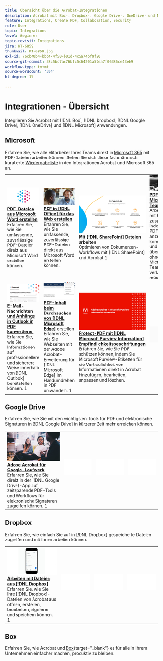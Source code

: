 ```yaml
---
title: Übersicht über die Acrobat-Integrationen
description: Acrobat mit Box-, Dropbox-, Google Drive-, OneDrive- und Microsoft-Programmen integrieren
feature: Integrations, Create PDF, Collaboration, Security
role: User
topic: Integrations
level: Beginner
topic-revisit: Integrations
jira: KT-6859
thumbnail: KT-6859.jpg
exl-id: 76cb40b4-bbb4-4f50-b01d-4c5a74bf9f20
source-git-commit: 38c5bc7ac76bfc5c64201a52ea7f06386ce43eb9
workflow-type: tm+mt
source-wordcount: '334'
ht-degree: 1%

---
```


# Integrationen - Übersicht

Integrieren Sie Acrobat mit [!DNL Box], [!DNL Dropbox], [!DNL Google Drive], [!DNL OneDrive] und [!DNL Microsoft] Anwendungen.

## Microsoft

Erfahren Sie, wie alle Mitarbeiter Ihres Teams direkt in [Microsoft 365](https://www.adobe.com/documentcloud/integrations/microsoft-office-365.html) mit PDF-Dateien arbeiten können. Sehen Sie sich diese fachmännisch kuratierte [Wiedergabeliste](https://experienceleague.adobe.com/en/playlists/acrobat-integrate-microsoft-365) in den Integrationen Acrobat und Microsoft 365 an.

<table style="table-layout:fixed">
<tr>
  <td>
    <a href="createfromword.md">
      <img alt="Erstellen von PDF-Dateien aus Microsoft Word" src="../assets/create-word.png" />
    </a>
    <div>
    <a href="createfromword.md"><strong>PDF-Dateien aus Microsoft Word erstellen</strong></a>
    </div>
    Erfahren Sie, wie Sie umfassende, zuverlässige PDF-Dateien direkt aus Microsoft Word erstellen können.
    <br>
  </td>
  <td>
    <a href="createofficeweb.md">
      <img alt="PDF in [!DNL Office] für das Web erstellen" src="../assets/office-web.png" />
    </a>
    <div>
    <a href="createofficeweb.md"><strong>PDF in [!DNL Office] für das Web erstellen</strong></a>
    </div>
    Erfahren Sie, wie Sie umfassende, zuverlässige PDF-Dateien direkt aus Microsoft Word erstellen können.
    <br>
  </td> 
  <td>
    <a href="acrobatandsp.md">
      <img alt="Mit [!DNL SharePoint] Dateien arbeiten" src="../assets/work-sharepoint.png" />
    </a>
    <div>
    <a href="acrobatandsp.md"><strong>Mit [!DNL SharePoint] Dateien arbeiten</strong></a>
    </div>
    Optimieren von Dokumenten-Workflows mit [!DNL SharePoint] und Acrobat
    1<br>
  </td>
  <td>
    <a href="acrobatandteams.md">
      <img alt="PDF-Zusammenarbeit in [!DNL Microsoft Teams]" src="../assets/collaboration-teams.png" />
    </a>
    <div>
    <a href="acrobatandteams.md"><strong>PDF in [!DNL Microsoft Teams]</strong></a>
    </div>
    Arbeiten Sie mit Kollegen zusammen, indem Sie PDF anzeigen, kommentieren und überprüfen, ohne [!DNL Microsoft Teams] verlassen zu müssen
    1<br>
  </td>
</tr>
<tr>
  <td>
    <a href="outlook.md">
      <img alt="Konvertieren von E-Mail-Nachrichten und Anhängen in PDF in Outlook" src="../assets/outlook.png" />
    </a>
    <div>
    <a href="outlook.md"><strong>E-Mail-Nachrichten und Anhänge in Outlook in PDF konvertieren</strong></a>
    </div>
    Erfahren Sie, wie Sie Informationen auf professionellere und sicherere Weise innerhalb von [!DNL Outlook] bereitstellen können.
    1<br>
  </td>
  <td>
    <a href="edge.md">
      <img alt="Erstellen Sie PDF-Inhalte beim Durchsuchen mit [!DNL Microsoft Edge]" src="../assets/edge.png" />
    </a>
    <div>
    <a href="edge.md"><strong>PDF-Inhalt beim Durchsuchen von [!DNL Microsoft Edge]</strong></a> erstellen
    </div>
    Erfahren Sie, wie Sie Webseiten mit der Adobe Acrobat-Erweiterung für [!DNL Microsoft Edge] im Handumdrehen in PDF umwandeln.
    1<br>
  </td>
  <td>
    <a href="microsoftsensitivitylabels.md">
      <img alt="Protect-PDF mit [!DNL Microsoft Purview Information] Sensitivitätsbeschriftungen" src="../assets/purview.png" />
    </a>
    <div>
    <a href="microsoftsensitivitylabels.md"><strong>Protect-PDF mit [!DNL Microsoft Purview Information] Empfindlichkeitsbeschriftungen</strong></a>
    </div>
    Erfahren Sie, wie Sie PDF schützen können, indem Sie Microsoft Purview-Etiketten für die Vertraulichkeit von Informationen direkt in Acrobat hinzufügen, bearbeiten, anpassen und löschen.
    <br>
  </td>
  <td>
   <img alt="Spacer" src="../assets/Grayspacer.png" />
    <div>
    <br>
  </td>
</tr>
</table>

## Google Drive

Erfahren Sie, wie Sie mit den wichtigsten Tools für PDF und elektronische Signaturen in [!DNL Google Drive] in kürzerer Zeit mehr erreichen können.

<table style="table-layout:fixed">
<tr>
  <td>
    <a href="acrobatandgoogle.md">
      <img alt="Adobe Acrobat für Google Drive" src="../assets/google.png" />
    </a>
    <div>
    <a href="acrobatandgoogle.md"><strong>Adobe Acrobat für Google-Laufwerk</strong></a>
    </div>
    Erfahren Sie, wie Sie direkt in der [!DNL Google Drive]-App auf zeitsparende PDF-Tools und Workflows für elektronische Signaturen zugreifen können.
    1<br>
  </td>
  <td>
   <img alt="Spacer" src="../assets/Whitespacer.png" />
    <div>
    <br>
  </td>
  <td>
   <img alt="Spacer" src="../assets/Whitespacer.png" />
    <div>
    <br>
  </td>
  <td>
   <img alt="Spacer" src="../assets/Whitespacer.png" />
    <div>
    <br>
  </td>
</tr>
</table>

## Dropbox

Erfahren Sie, wie einfach Sie auf in [!DNL Dropbox] gespeicherte Dateien zugreifen und mit ihnen arbeiten können.

<table style="table-layout:fixed">
<tr>
  <td>
    <a href="acrobat-dropbox.md">
      <img alt="Arbeiten mit Dateien aus [!DNL Dropbox]" src="../assets/work-dropbox.png" />
    </a>
    <div>
    <a href="acrobat-dropbox.md"><strong>Arbeiten mit Dateien aus [!DNL Dropbox]</strong></a>
    </div>
    Erfahren Sie, wie Sie Ihre [!DNL Dropbox]-Dateien von Acrobat aus öffnen, erstellen, bearbeiten, signieren und speichern können.
    1<br>
  </td>
  <td>
   <img alt="Spacer" src="../assets/Whitespacer.png" />
    <div>
    <br>
  </td>
  <td>
   <img alt="Spacer" src="../assets/Whitespacer.png" />
    <div>
    <br>
  </td>
  <td>
   <img alt="Spacer" src="../assets/Whitespacer.png" />
    <div>
    <br>
  </td>
</tr>
</table>

## Box

Erfahren Sie, wie Acrobat und [Box](https://www.adobe.com/documentcloud/integrations/box.html){target="_blank"} es für alle in Ihrem Unternehmen einfacher machen, produktiv zu bleiben.
